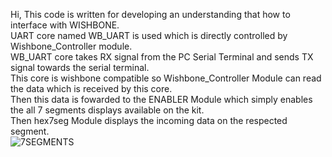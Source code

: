Hi, 
This code is written for developing an understanding that how to interface with WISHBONE. <br />
UART core named WB_UART is used which is directly controlled by Wishbone_Controller module. <br />
WB_UART core takes RX signal from the PC Serial Terminal and sends TX signal towards the serial terminal. <br />
This core is wishbone compatible so Wishbone_Controller Module can read the data which is received by this core. <br />
Then this data is fowarded to the ENABLER Module which simply enables the all 7 segments displays available on the kit. <br />
Then hex7seg Module displays the incoming data on the respected segment. <br />
![7SEGMENTS](https://github.com/engrgba/7segmnet-controller-for-Xilinx-x-sp6-x9/assets/169391539/0d10b8dc-ccd9-4ddb-bc77-ff2b8371d634) <br />
